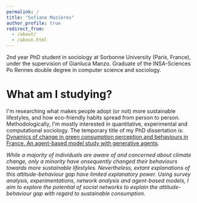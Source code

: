 ```yaml
---
permalink: /
title: "Sofiane Mazières"
author_profile: true
redirect_from: 
  - /about/
  - /about.html
---
```


2nd year PhD student in sociology at Sorbonne University (Paris, France), under the supervision of Gianluca Manzo. Graduate of the INSA-Sciences Po Rennes double degree in computer science and sociology.

What am I studying?
======
I'm researching what makes people adopt (or not) more sustainable lifestyles, and how eco-friendly habits spread from person to person. Methodologically, I'm mostly interested in quantitative, experimental and computational sociology. The temporary title of my PhD dissertation is: <a href="https://theses.fr/s396191" target="_blank">Dynamics of change in green consumption perception and behaviours in France. An agent-based model study with generative agents</a>.

<i>While a majority of individuals are aware of and concerned about climate change, only a minority have onsequently changed their behaviours towards more sustainable lifestyles. Nevertheless, extant explanations of this attitude-behaviour gap have limited explanatory power. Using survey analysis, experimentations, network analysis and agent-based models, I aim to explore the potential of social networks to explain the attitude-behaviour gap with regard to sustainable consumption.</i>